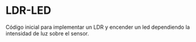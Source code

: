 # LDR-LED
Código inicial para implementar un LDR y encender un led dependiendo la intensidad de luz sobre el sensor.
